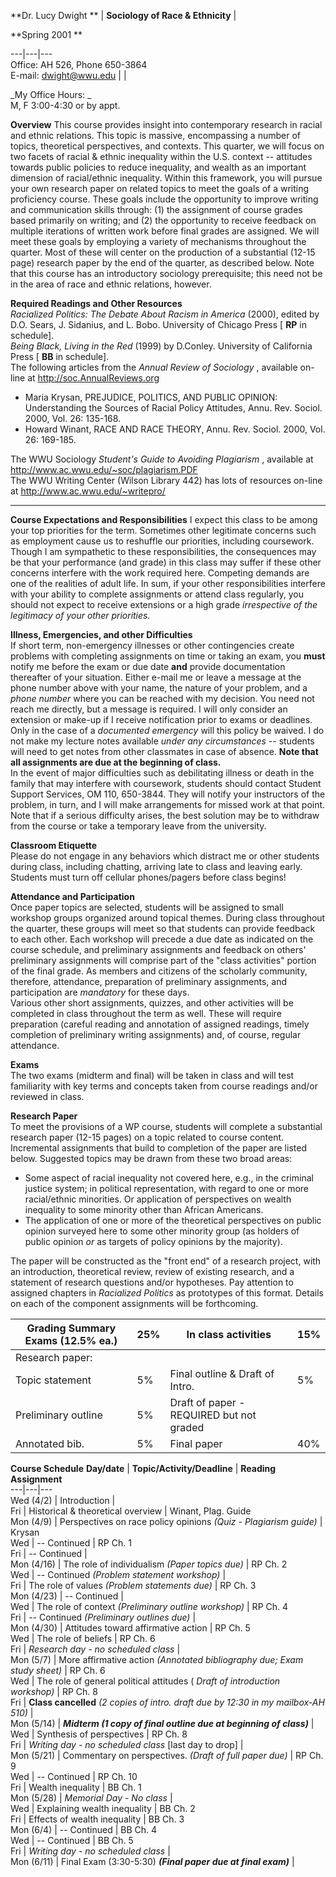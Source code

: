   **Dr. Lucy Dwight  ** |  **Sociology of Race & Ethnicity** |

**Spring 2001  **  
  
---|---|---  
Office:  AH 526, Phone 650-3864  
E-mail: [dwight@wwu.edu](mailto:dwight@wwu.edu) |   |

_My Office Hours:  _  
M, F 3:00-4:30 or by appt.  
  
**Overview**     This course provides insight into contemporary research in
racial and ethnic relations.  This topic is massive, encompassing a number of
topics, theoretical perspectives, and contexts.  This quarter, we will focus
on two facets of racial & ethnic inequality within the U.S. context --
attitudes towards public policies to reduce inequality, and wealth as an
important dimension of racial/ethnic inequality.  Within this framework, you
will pursue your own research paper on related topics to meet the goals of a
writing proficiency course.  These goals include the opportunity to improve
writing and communication skills through: (1) the assignment of course grades
based primarily on writing; and (2) the opportunity to receive feedback on
multiple iterations of written work before final grades are assigned. We will
meet these goals by employing a variety of mechanisms throughout the quarter.
Most of these will center on the production of a substantial (12-15 page)
research paper by the end of the quarter, as described below.  Note that this
course has an introductory sociology prerequisite; this need not be in the
area of race and ethnic relations, however.

**Required Readings and Other Resources**  
_Racialized Politics: The Debate About Racism in America_ (2000), edited by
D.O. Sears, J. Sidanius, and L. Bobo.   University of Chicago Press [ **RP**
in schedule].  
_Being Black, Living in the Red_ (1999) by D.Conley.   University of
California Press [ **BB** in schedule].  
The following articles from the _Annual Review of Sociology_ , available on-
line at http://soc.AnnualReviews.org

  * Maria Krysan, PREJUDICE, POLITICS, AND PUBLIC OPINION: Understanding the Sources of Racial Policy Attitudes, Annu. Rev. Sociol. 2000, Vol. 26: 135-168.
  * Howard Winant, RACE AND RACE THEORY, Annu. Rev. Sociol. 2000, Vol. 26: 169-185.

The WWU Sociology _Student's Guide to Avoiding Plagiarism_ , available at
http://www.ac.wwu.edu/~soc/plagiarism.PDF  
The WWU Writing Center (Wilson Library 442) has lots of resources on-line at
http://www.ac.wwu.edu/~writepro/  

* * *

**Course Expectations and Responsibilities**     I expect this class to be
among your top priorities for the term.  Sometimes other legitimate concerns
such as employment cause us to reshuffle our priorities, including coursework.
Though I am sympathetic to these responsibilities, the consequences may be
that your performance (and grade) in this class may suffer if these other
concerns interfere with the work required here.  Competing demands are one of
the realities of adult life.  In sum, if your other responsibilities interfere
with your ability to complete assignments or attend class regularly, you
should not expect to receive extensions or a high grade _irrespective of the
legitimacy of your other priorities._

**Illness, Emergencies, and other Difficulties**  
    If short term, non-emergency illnesses or other contingencies create problems with completing assignments on time or taking an exam, you **must** notify me before the exam or due date **and** provide documentation thereafter of your situation.   Either e-mail me or leave a message at the phone number above with your name, the nature of your problem, and a _phone number_ where you can be reached with my decision.   You need not reach me directly, but a message is required.  I will only consider an extension or make-up if I receive notification prior to exams or deadlines.  Only in the case of a _documented emergency_ will this policy be waived.   I do not make my lecture notes available _under any circumstances_ \-- students will need to get notes from other classmates in case of absence. **Note that all assignments are due at the beginning of class.**   
   In the event of major difficulties such as debilitating illness or death in
the family that may interfere with coursework, students should contact Student
Support Services, OM 110, 650-3844.  They will notify your instructors of the
problem, in turn, and I will make arrangements for missed work at that point.
Note that if a serious difficulty arises, the best solution may be to withdraw
from the course or take a temporary leave from the university.

**Classroom Etiquette**  
    Please do not engage in any behaviors which distract me or other students during class, including chatting, arriving late to class and leaving early. Students must turn off cellular phones/pagers before class begins!

**Attendance and Participation**  
    Once paper topics are selected, students will be assigned to small workshop groups organized around topical themes.  During class throughout the quarter, these groups will meet so that students can provide feedback to each other.  Each workshop will precede a due date as indicated on the course schedule, and preliminary assignments and feedback on others' preliminary assignments will comprise part of the "class activities" portion of the final grade.  As members and citizens of the scholarly community, therefore, attendance, preparation of preliminary assignments, and participation are _mandatory_ for these days.   
    Various other short assignments, quizzes, and other activities will be completed in class throughout the term as well.  These will require preparation (careful reading and annotation of assigned readings, timely completion of preliminary writing assignments) and, of course, regular attendance.

**Exams**  
    The two exams (midterm and final) will be taken in class and will test familiarity with key terms and concepts taken from course readings and/or reviewed in class.

**Research Paper**  
    To meet the provisions of a WP course, students will complete a substantial research paper (12-15 pages) on a topic related to course content.  Incremental assignments that build to completion of the paper are listed below.  Suggested topics may be drawn from these two broad areas:

  * Some aspect of racial inequality not covered here, e.g., in the criminal justice system; in political representation, with regard to one or more racial/ethnic minorities.  Or application of perspectives on wealth inequality to some minority other than African Americans.
  * The application of one or more of the theoretical perspectives on public opinion surveyed here to some other minority group (as holders of public opinion _or_ as targets of policy opinions by the majority).

The paper will be constructed as the "front end" of a research project, with
an introduction, theoretical review, review of existing research, and a
statement of research questions and/or hypotheses.  Pay attention to assigned
chapters in _Racialized Politics_ as prototypes of this format.   Details on
each of the component assignments will be forthcoming.

**Grading Summary** Exams (12.5% ea.) | 25% | In class activities | 15%  
---|---|---|---  
Research paper: |   |  |  
  Topic statement | 5% |   Final outline & Draft of Intro. | 5%  
  Preliminary outline | 5% |   Draft of paper - REQUIRED but not graded |  
  Annotated bib. | 5% |   Final paper | 40%  
  
**Course Schedule** **Day/date** | **Topic/Activity/Deadline** | **Reading
Assignment**  
---|---|---  
Wed (4/2) | Introduction |  
Fri | Historical & theoretical overview | Winant, Plag. Guide  
Mon (4/9) | Perspectives on race policy opinions _(Quiz - Plagiarism guide)_ |
Krysan  
Wed | \-- Continued | RP Ch. 1  
Fri | \-- Continued |  
Mon (4/16) | The role of individualism _(Paper topics due)_ |  RP Ch. 2  
Wed | \-- Continued _(Problem statement workshop)_ |  
Fri | The role of values _(Problem statements due)_ |  RP Ch. 3  
Mon (4/23) | \-- Continued |  
Wed | The role of context _(Preliminary outline workshop)_ |  RP Ch. 4  
Fri | \-- Continued _(Preliminary outlines due)_ |  
Mon (4/30) | Attitudes toward affirmative action | RP Ch. 5  
Wed | The role of beliefs | RP Ch. 6  
Fri | _Research day - no scheduled class_ |  
Mon (5/7) | More affirmative action _(Annotated bibliography due; Exam study
sheet)_ |  RP Ch. 6  
Wed | The role of general political attitudes ( _Draft of introduction
workshop)_ |  RP Ch. 8  
Fri | **Class cancelled** _(2 copies of intro. draft due by 12:30 in my
mailbox-AH 510)_ |  
Mon (5/14) | **_Midterm (1 copy of final outline due at beginning of class)_**
|  
Wed | Synthesis of perspectives | RP Ch. 8  
Fri | _Writing day - no scheduled class_ [last day to drop] |  
Mon (5/21) | Commentary on perspectives. _(Draft of full paper due)_ |  RP Ch.
9  
Wed | \-- Continued | RP Ch. 10  
Fri | Wealth inequality | BB Ch. 1  
Mon (5/28) | _Memorial Day - No class_ |  
Wed | Explaining wealth inequality | BB Ch. 2  
Fri | Effects of wealth inequality | BB Ch. 3  
Mon (6/4) | \-- Continued | BB Ch. 4  
Wed | \-- Continued | BB Ch. 5  
Fri | _Writing day - no scheduled class_ |  
Mon (6/11) | Final Exam (3:30-5:30)  **_(Final paper due at final exam)_** |

